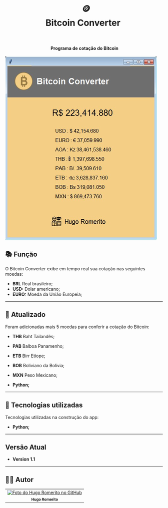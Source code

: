  
 ​<h1 align="center"> 
 ​  🪙<br>Bitcoin Converter 
 ​</h1> 
  
 ​<h4 align="center"> 
 ​  Programa de cotação do Bitcoin 
 ​</h4> 
  
 ​![​Resultado final do projeto​](img/preview2.jpg) 



## 📚 Função
O Bitcoin Converter exibe em tempo real sua cotação nas seguintes moedas:

- **BRL** Real brasileiro;
- **USD:** Dolar americano;
- **EURO:** Moeda da União Europeia;

---

## 🧬 Atualizado
Foram adicionadas mais 5 moedas para conferir a cotação do Bitcoin:
- **THB** Baht Tailandês;
- **PAB** Balboa Panamenho;
- **ETB** Birr Etíope;
- **BOB** Boliviano da Bolívia;
- **MXN** Peso Mexicano;

- **Python;**

---
 
## 🧬 Tecnologias utilizadas
Tecnologias utilizadas na construção do app:

- **Python;**

---

## Versão Atual

- **Version 1.1**

---

## 👨‍💻 Autor<br>
<table>
  <tr>
    <td align="center">
      <a href="https://github.com/hugoromerito">
        <img src="https://avatars.githubusercontent.com/u/77184434?s=400&u=ee2e82d5ae49379feb9e18badb42dac1efaf7232&v=4" width="100px;" alt="Foto do Hugo Romerito no GitHub"/><br>
        <sub>
          <b>Hugo Romerito</b>
        </sub>
      </a>
    </td>
  </tr>
</table>
